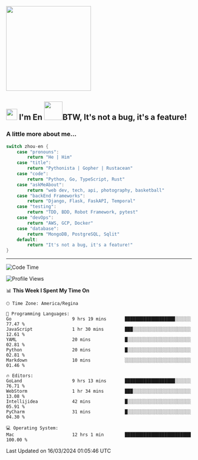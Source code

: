<img align='center' src="https://media.giphy.com/media/GP1TJJSV4Ys1r64q2A/giphy.gif" width="230">

<h2><img src="https://emojis.slackmojis.com/emojis/images/1531849430/4246/blob-sunglasses.gif?1531849430" width="30"/> I'm En <img src="https://media.giphy.com/media/12oufCB0MyZ1Go/giphy.gif" width="50">BTW, It's not a bug, it's a feature!</h2>


<!-- <img align='right' src="https://media.giphy.com/media/M9gbBd9nbDrOTu1Mqx/giphy.gif" width="230"> -->


### A little more about me... 
<!--
```javascript
const zhou-en = {
    pronouns: "He" | "Him",
    title: "Pythonista" | "Gopher" | "Rustacean",
    code: ["Python", "Go", "Rust", "TypeScript"],
    askMeAbout: ["web dev", "tech", "app dev", "photography"],
    technologies: {
        backEnd: {
            python: ["Django", "Flask", "FaskAPI"],
            go: []
        },
        scraping: ["selenium", "scrapy", "spider"],
        testing: ["Robot Framework"],
        devOps: ["AWS", "Docker", "GCP", "Nginx"],
        databases: ["mongo", "postgresql", "sqlite"],
        misc: ["Firebase", "Heroku"]
    },
    architecture: ["Event Driven Architecture", "Microservices"],
    currentFocus: ["Temporal", "Rust"],
    funFact: "It's not a bug, it's a feature!"
};
```
  -->

```go
switch zhou-en {
    case "pronouns":
        return "He | Him"
    case "title":
        return "Pythonista | Gopher | Rustacean"
    case "code":
        return "Python, Go, TypeScript, Rust"
    case "askMeAbout":
        return "web dev, tech, api, photography, basketball"
    case "backEnd Frameworks":
        return "Django, Flask, FaskAPI, Temporal"
    case "testing":
        return "TDD, BDD, Robot Framework, pytest"
    case "devOps":
        return "AWS, GCP, Docker"
    case "database":
        return "MongoDB, PostgreSQL, Sqlit"
    default:
        return "It's not a bug, it's a feature!"
}
```




---
<!--START_SECTION:waka-->
![Code Time](http://img.shields.io/badge/Code%20Time-1%2C280%20hrs%206%20mins-blue)

![Profile Views](http://img.shields.io/badge/Profile%20Views-0-blue)

📊 **This Week I Spent My Time On** 

```text
🕑︎ Time Zone: America/Regina

💬 Programming Languages: 
Go                       9 hrs 19 mins       ███████████████████░░░░░░   77.47 % 
JavaScript               1 hr 30 mins        ███░░░░░░░░░░░░░░░░░░░░░░   12.61 % 
YAML                     20 mins             █░░░░░░░░░░░░░░░░░░░░░░░░   02.81 % 
Python                   20 mins             █░░░░░░░░░░░░░░░░░░░░░░░░   02.81 % 
Markdown                 10 mins             ░░░░░░░░░░░░░░░░░░░░░░░░░   01.46 % 

🔥 Editors: 
GoLand                   9 hrs 13 mins       ███████████████████░░░░░░   76.71 % 
WebStorm                 1 hr 34 mins        ███░░░░░░░░░░░░░░░░░░░░░░   13.08 % 
Intellijidea             42 mins             █░░░░░░░░░░░░░░░░░░░░░░░░   05.91 % 
PyCharm                  31 mins             █░░░░░░░░░░░░░░░░░░░░░░░░   04.30 % 

💻 Operating System: 
Mac                      12 hrs 1 min        █████████████████████████   100.00 % 
```


 Last Updated on 16/03/2024 01:05:46 UTC
<!--END_SECTION:waka-->
